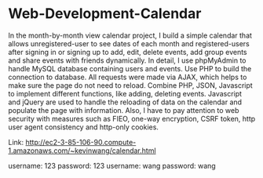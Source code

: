 # Web-Development-Calendar
In the month-by-month view calendar project, I build a simple calendar that allows unregistered-user to see dates of each month and registered-users after signing in or signing up to add, edit, delete events, add group events and share events with friends dynamically. In detail, I use phpMyAdmin to handle MySQL database containing users and events. Use PHP to build the connection to database. All requests were made via AJAX, which helps to make sure the page do not need to reload. Combine PHP, JSON, Javascript to implement different functions, like adding, deleting events. Javascript and jQuery are used to handle the reloading of data on the calendar and populate the page with information. Also, I have to pay attention to web security with measures such as FIEO, one-way encryption, CSRF token, http user agent consistency and http-only cookies.

Link: http://ec2-3-85-106-90.compute-1.amazonaws.com/~kevinwang/calendar.html

username: 123 password: 123 username: wang password: wang
